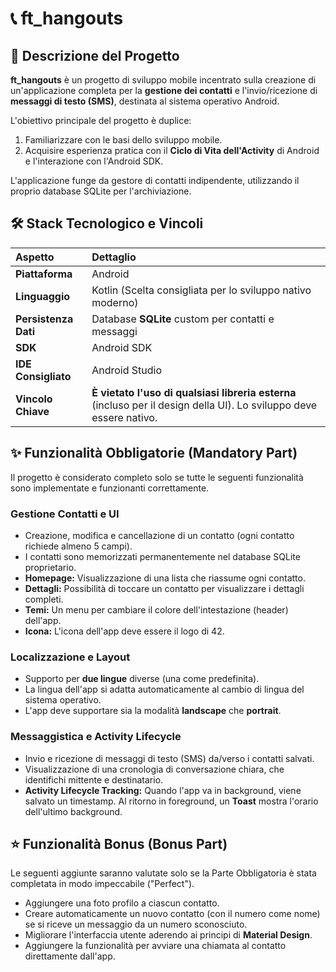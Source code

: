 # 📞 ft_hangouts

## 📝 Descrizione del Progetto

**ft_hangouts** è un progetto di sviluppo mobile incentrato sulla creazione di un'applicazione completa per la **gestione dei contatti** e l'invio/ricezione di **messaggi di testo (SMS)**, destinata al sistema operativo Android.

L'obiettivo principale del progetto è duplice:
1.  Familiarizzare con le basi dello sviluppo mobile.
2.  Acquisire esperienza pratica con il **Ciclo di Vita dell'Activity** di Android e l'interazione con l'Android SDK.

L'applicazione funge da gestore di contatti indipendente, utilizzando il proprio database SQLite per l'archiviazione.

## 🛠️ Stack Tecnologico e Vincoli

| Aspetto | Dettaglio |
| :--- | :--- |
| **Piattaforma** | Android |
| **Linguaggio** | Kotlin (Scelta consigliata per lo sviluppo nativo moderno) |
| **Persistenza Dati** | Database **SQLite** custom per contatti e messaggi |
| **SDK** | Android SDK |
| **IDE Consigliato** | Android Studio |
| **Vincolo Chiave** | **È vietato l'uso di qualsiasi libreria esterna** (incluso per il design della UI). Lo sviluppo deve essere nativo. |

## ✨ Funzionalità Obbligatorie (Mandatory Part)

Il progetto è considerato completo solo se tutte le seguenti funzionalità sono implementate e funzionanti correttamente.

### Gestione Contatti e UI
* Creazione, modifica e cancellazione di un contatto (ogni contatto richiede almeno 5 campi).
* I contatti sono memorizzati permanentemente nel database SQLite proprietario.
* **Homepage:** Visualizzazione di una lista che riassume ogni contatto.
* **Dettagli:** Possibilità di toccare un contatto per visualizzare i dettagli completi.
* **Temi:** Un menu per cambiare il colore dell'intestazione (header) dell'app.
* **Icona:** L'icona dell'app deve essere il logo di 42.

### Localizzazione e Layout
* Supporto per **due lingue** diverse (una come predefinita).
* La lingua dell'app si adatta automaticamente al cambio di lingua del sistema operativo.
* L'app deve supportare sia la modalità **landscape** che **portrait**.

### Messaggistica e Activity Lifecycle
* Invio e ricezione di messaggi di testo (SMS) da/verso i contatti salvati.
* Visualizzazione di una cronologia di conversazione chiara, che identifichi mittente e destinatario.
* **Activity Lifecycle Tracking:** Quando l'app va in background, viene salvato un timestamp. Al ritorno in foreground, un **Toast** mostra l'orario dell'ultimo background.

## ⭐ Funzionalità Bonus (Bonus Part)

Le seguenti aggiunte saranno valutate solo se la Parte Obbligatoria è stata completata in modo impeccabile ("Perfect").

* Aggiungere una foto profilo a ciascun contatto.
* Creare automaticamente un nuovo contatto (con il numero come nome) se si riceve un messaggio da un numero sconosciuto.
* Migliorare l'interfaccia utente aderendo ai principi di **Material Design**.
* Aggiungere la funzionalità per avviare una chiamata al contatto direttamente dall'app.